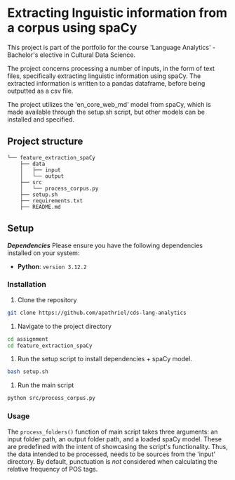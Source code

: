 # Extracting lnguistic information from a corpus using spaCy

This project is part of the portfolio for the course 'Language Analytics' - Bachelor's elective in Cultural Data Science.

The project concerns processing a number of inputs, in the form of text files, specifically extracting linguistic information using spaCy. The extracted information is written to a pandas dataframe, before being outputted as a csv file.

The project utilizes the 'en_core_web_md' model from spaCy, which is made available through the setup.sh script, but other models can be installed and specified.

## Project structure
```
└── feature_extraction_spaCy
	├── data
	│   ├── input
	│   └── output
	├── src
	│   └── process_corpus.py
	├── setup.sh
	├── requirements.txt
	├── README.md
```

## Setup
***Dependencies***
Please ensure you have the following dependencies installed on your system:
- **Python**: `version 3.12.2`

### Installation
1. Clone the repository
```sh
git clone https://github.com/apathriel/cds-lang-analytics
```
1. Navigate to the project directory
```sh
cd assignment
cd feature_extraction_spaCy
```
1. Run the setup script to install dependencies + spaCy model.
``` sh
bash setup.sh
```
1. Run the main script
```sh
python src/process_corpus.py
```

### Usage 
The `process_folders()` function of main script takes three arguments: an input folder path, an output folder path, and a loaded spaCy model. These are predefined with the intent of showcasing the script's functionality. Thus, the data intended to be processed, needs to be sources from the 'input' directory. By default, punctuation is *not* considered when calculating the relative frequency of POS tags.

